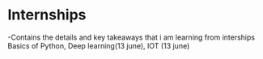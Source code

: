 # Internships
-Contains the details and key takeaways that i am learning from interships Basics of Python, Deep learning(13 june), IOT (13 june)
